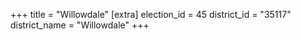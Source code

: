 +++
title = "Willowdale"
[extra]
election_id = 45
district_id = "35117"
district_name = "Willowdale"
+++
